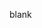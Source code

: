 blank

<!---
NeoBlizzard-verbose/NeoBlizzard-verbose is a ✨ special ✨ repository because its `README.md` (this file) appears on your GitHub profile.
You can click the Preview link to take a look at your changes.
--->
